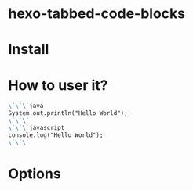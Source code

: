 # hexo-tabbed-code-blocks


# Install

# How to user it?

```markdown
\`\`\`java
System.out.println("Hello World");
\`\`\`
\`\`\`javascript
console.log("Hello World");
\`\`\`
```

# Options

